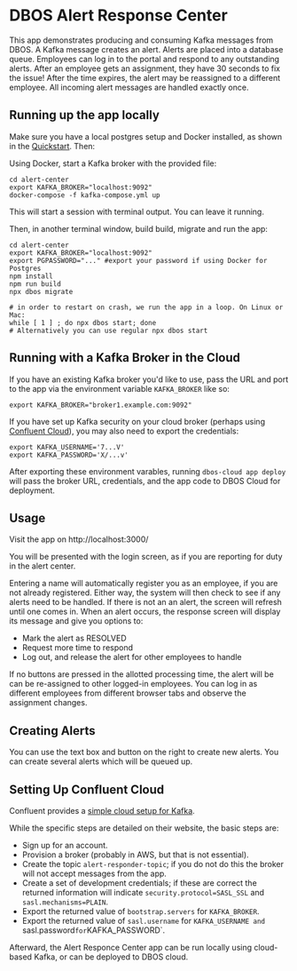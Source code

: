# DBOS Alert Response Center

This app demonstrates producing and consuming Kafka messages from DBOS. A Kafka message creates an alert. Alerts are placed into a database queue. Employees can log in to the portal and respond to any outstanding alerts. After an employee gets an assignment, they have 30 seconds to fix the issue! After the time expires, the alert may be reassigned to a different employee. All incoming alert messages are handled exactly once.

## Running up the app locally

Make sure you have a local postgres setup and Docker installed, as shown in the [Quickstart](https://docs.dbos.dev/quickstart?language=typescript#run-your-app-locally). Then:

Using Docker, start a Kafka broker with the provided file:
```shell
cd alert-center
export KAFKA_BROKER="localhost:9092"
docker-compose -f kafka-compose.yml up
```
This will start a session with terminal output. You can leave it running.

Then, in another terminal window, build build, migrate and run the app:
```shell
cd alert-center
export KAFKA_BROKER="localhost:9092"
export PGPASSWORD="..." #export your password if using Docker for Postgres
npm install
npm run build
npx dbos migrate

# in order to restart on crash, we run the app in a loop. On Linux or Mac:
while [ 1 ] ; do npx dbos start; done 
# Alternatively you can use regular npx dbos start
```

## Running with a Kafka Broker in the Cloud

If you have an existing Kafka broker you'd like to use, pass the URL and port to the app via the environment variable `KAFKA_BROKER` like so:
```shell
export KAFKA_BROKER="broker1.example.com:9092"
```

If you have set up Kafka security on your cloud broker (perhaps using [Confluent Cloud](#setting-up-confluent-cloud)), you may also need to export the credentials:

```shell
export KAFKA_USERNAME='7...V'
export KAFKA_PASSWORD='X/...v'
```

After exporting these environment varables, running `dbos-cloud app deploy` will pass the broker URL, credentials, and the app code to DBOS Cloud for deployment.

## Usage
Visit the app on http://localhost:3000/

You will be presented with the login screen, as if you are reporting for duty in the alert center. 

Entering a name will automatically register you as an employee, if you are not already registered.  Either way, the system will then check to see if any alerts need to be handled.  If there is not an an alert, the screen will refresh until one comes in.  When an alert occurs, the response screen will display its message and give you options to:

* Mark the alert as RESOLVED
* Request more time to respond
* Log out, and release the alert for other employees to handle

If no buttons are pressed in the allotted processing time, the alert will be can be re-assigned to other logged-in employees. You can log in as different employees from different browser tabs and observe the assignment changes.

## Creating Alerts

You can use the text box and button on the right to create new alerts. You can create several alerts which will be queued up. 

## Setting Up Confluent Cloud

Confluent provides a [simple cloud setup for Kafka](https://www.confluent.io/get-started/).

While the specific steps are detailed on their website, the basic steps are:
*  Sign up for an account.
*  Provision a broker (probably in AWS, but that is not essential).
*  Create the topic `alert-responder-topic`; if you do not do this the broker will not accept messages from the app.
*  Create a set of development credentials; if these are correct the returned information will indicate `security.protocol=SASL_SSL` and `sasl.mechanisms=PLAIN`.
*  Export the returned value of `bootstrap.servers` for `KAFKA_BROKER`.
*  Export the returned value of `sasl.username` for `KAFKA_USERNAME and `sasl.password` for `KAFKA_PASSWORD`.

Afterward, the Alert Responce Center app can be run locally using cloud-based Kafka, or can be deployed to DBOS cloud.